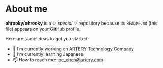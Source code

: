 # About me


**ohrooky/ohrooky** is a ✨ _special_ ✨ repository because its `README.md` (this file) appears on your GitHub profile.

Here are some ideas to get you started:

- 🔭 I’m currently working on ARTERY Technology Company
- 🌱 I’m currently learning Japanese
- 📫 How to reach me: joe_chen@artery.com
